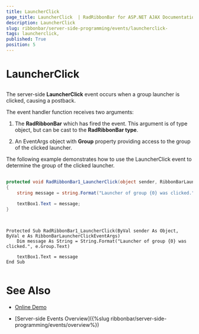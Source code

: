 ```yaml
---
title: LauncherClick 
page_title: LauncherClick  | RadRibbonBar for ASP.NET AJAX Documentation
description: LauncherClick 
slug: ribbonbar/server-side-programming/events/launcherclick-
tags: launcherclick,
published: True
position: 5
---
```


# LauncherClick 



## 

The server-side **LauncherClick** event occurs when a group launcher is clicked, causing a postback.

The event handler function receives two arguments:

1. The **RadRibbonBar** which has fired the event. This argument is of type object, but can be cast to the **RadRibbonBar type**.

1. An EventArgs object with **Group** property providing access to the group of the clicked launcher.

The following example demonstrates how to use the LauncherClick event to determine the group of the clicked launcher.



````C#
	
protected void RadRibbonBar1_LauncherClick(object sender, RibbonBarLauncherClickEventArgs e)
{
    string message = string.Format("Launcher of group {0} was clicked.", e.Group.Text);

    textBox1.Text = message;
}
	
````
````VB.NET
	
Protected Sub RadRibbonBar1_LauncherClick(ByVal sender As Object, ByVal e As RibbonBarLauncherClickEventArgs)
	Dim message As String = String.Format("Launcher of group {0} was clicked.", e.Group.Text)

	textBox1.Text = message
End Sub
		
````


# See Also

 * [Online Demo](https://demos.telerik.com/aspnet-ajax/ribbonbar/examples/events/serverside/defaultcs.aspx)

 * [Server-side Events Overview]({%slug ribbonbar/server-side-programming/events/overview%})
